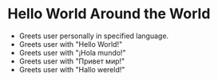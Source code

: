 # Hello World Around the World

* Greets user personally in specified language.
* Greets user with "Hello World!"
* Greets user with "¡Hola mundo!"
* Greets user with "Привет мир!"
* Greets user with "Hallo wereld!"
